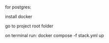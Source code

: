 for postgres:

install docker

go to project root folder

on terminal run: docker compose -f stack.yml up
